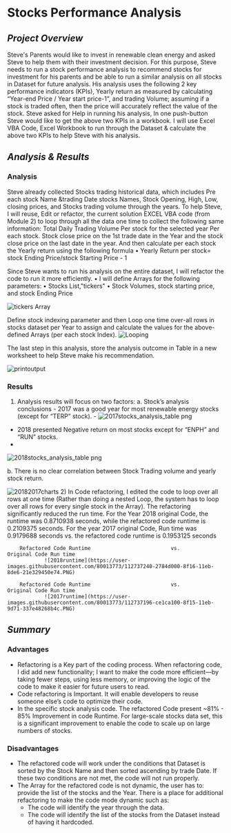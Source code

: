 # **Stocks Performance Analysis**

## *Project Overview*
   Steve's Parents would like to invest in renewable clean energy and asked Steve to help them with their investment decision. For this purpose, Steve needs to run a stock performance analysis to recommend stocks for investment for his parents and be able to run a similar analysis on all stocks in Dataset for future analysis. His analysis uses the following 2 key performance indicators (KPIs), Yearly return as measured by calculating “Year-end Price / Year start price-1”, and trading Volume; assuming if a stock is traded often, then the price will accurately reflect the value of the stock. Steve asked for Help in running his analysis, In one push-button Steve would like to get the above two KPIs in a workbook. I will use Excel VBA Code, Excel Workbook to run through the Dataset & calculate the above two KPIs to help Steve with his analysis. 
                 
## *Analysis & Results*
### Analysis
Steve already collected Stocks trading historical data, which includes Pre each stock Name &trading Date stocks Names, Stock Opening, High, Low, closing prices, and Stocks trading volume through the years. To help Steve, I will reuse, Edit or refactor, the current solution EXCEL VBA code (from Module 2) to loop through all the data one time to collect the following same information:                                                                                                                                             Total Daily Trading Volume Per stock for the selected year Per each stock.
    Stock close price on the 1st trade date in the Year and the  stock close price on the last date in the year. And then calculate per each stock the Yearly return using the following formula
       • Yearly Return per stock= stock Ending Price/stock Starting Price - 1
    
Since Steve wants to run his analysis on the entire dataset, I will refactor the code to run it more efficiently. 
        • I will define Arrays for the following parameters:
          •  Stocks List,"tickers"
          •	Stock Volumes, stock starting price, and stock Ending Price 

   ![tickers Array](https://user-images.githubusercontent.com/80013773/112737047-be508d00-8f14-11eb-95ed-bc2fb80b69a2.PNG)

   Define stock indexing parameter and then Loop one time over-all rows in stocks dataset per Year to assign and calculate the values for the above-defined Arrays (per each        stock Index).
            ![Looping](https://user-images.githubusercontent.com/80013773/112737380-65362880-8f17-11eb-8947-5a0b7a18a9bb.PNG)  

   The last step in this analysis, store the analysis outcome in Table in a new worksheet to help Steve make his recommendation.

   ![printoutput](https://user-images.githubusercontent.com/80013773/112737392-7da64300-8f17-11eb-8869-1114a9706643.PNG)
          
### Results
   1) Analysis results will focus on two factors:
   a. Stock’s analysis conclusions
    - 2017 was a good year for most renewable energy stocks (except for “TERP” stock).
    - 
   ![2017stocks_analysis_table png](https://user-images.githubusercontent.com/80013773/112737529-6c116b00-8f18-11eb-8674-605be0500beb.png)
   
   - 2018 presented Negative return on most stocks except for “ENPH” and “RUN” stocks.
   - 
   ![2018stocks_analysis_table png](https://user-images.githubusercontent.com/80013773/112737581-ce6a6b80-8f18-11eb-9787-11690a499d29.png)
   
  b. There is no clear correlation between Stock Trading volume and yearly stock return.
  
  ![20182017charts](https://user-images.githubusercontent.com/80013773/112737599-ecd06700-8f18-11eb-91ad-0aa33475d30d.PNG)
  2)	In Code refactoring, I edited the code to loop over all rows at one time (Rather than doing a nested Loop, the system has to loop over all rows for every single stock in        the Array). The refactoring significantly reduced the run time. For the Year 2018 original Code, the runtime was 0.8710938 seconds, while the refactored code runtime is          0.2109375 seconds. For the year 2017 original Code, Run time was 0.9179688 seconds vs. the refactored code runtime is 0.1953125 seconds

        Refactored Code Runtime 	               	     vs.                	Original Code Run time 
                ![2018runtime](https://user-images.githubusercontent.com/80013773/112737240-2784d000-8f16-11eb-8de6-21e329450e74.PNG)
                   
        Refactored Code Runtime                          vs.           			Original Code Run time 
                ![2017runtime](https://user-images.githubusercontent.com/80013773/112737196-ce1ca100-8f15-11eb-9d71-337e48268b4c.PNG)

## *Summary*
### Advantages
-  Refactoring is a Key part of the coding process. When refactoring code, I did add new functionality; I want to make the code more efficient—by taking fewer steps, using less memory, or improving the logic of the code to make it easier for future users to read.
-  Code refactoring is Important. It will enable developers to reuse someone else’s code to optimize their code.
-  In the specific stock analysis code. The refactored Code present ~81% - 85% Improvement in code Runtime. For large-scale stocks data set, this is a significant improvement to enable the code to scale up on large numbers of stocks.

### Disadvantages

- The refactored code will work under the conditions that Dataset is sorted by the Stock Name and then sorted ascending by trade Date. If these two conditions are not met, the code will not run properly.
- The Array for the refactored code is not dynamic, the user has to: provide the list of the stocks and the Year. There is a place for additional refactoring to make the code mode dynamic such as:
    - The code will identify the year through the data.
    - The code will identify the list of the stocks from the Dataset instead of having it hardcoded. 
